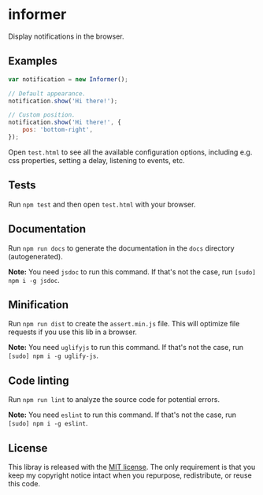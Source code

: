 # informer

Display notifications in the browser.

## Examples

```js
var notification = new Informer();

// Default appearance.
notification.show('Hi there!');

// Custom position.
notification.show('Hi there!', {
    pos: 'bottom-right',
});
```

Open `test.html` to see all the available configuration options,
including e.g. css properties, setting a delay, listening to events, etc.

## Tests

Run `npm test` and then open `test.html` with your browser.

## Documentation

Run `npm run docs` to generate the documentation in the `docs` directory (autogenerated).

**Note:** You need `jsdoc` to run this command. If that's not the case, run `[sudo] npm i -g jsdoc`.

## Minification

Run `npm run dist` to create the `assert.min.js` file.
This will optimize file requests if you use this lib in a browser.

**Note:** You need `uglifyjs` to run this command. If that's not the case, run `[sudo] npm i -g uglify-js`.

## Code linting

Run `npm run lint` to analyze the source code for potential errors.

**Note:** You need `eslint` to run this command. If that's not the case, run `[sudo] npm i -g eslint`.

## License

This libray is released with the [MIT license](LICENSE).
The only requirement is that you keep my copyright notice intact when you repurpose, redistribute, or reuse this code.

